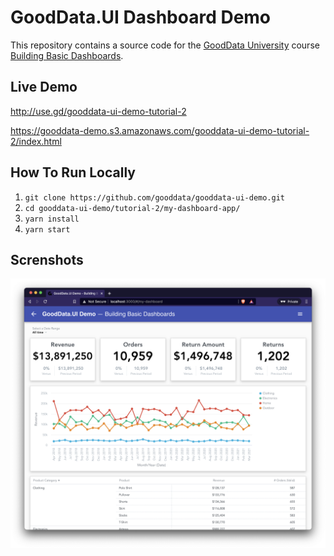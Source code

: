 # GoodData.UI Dashboard Demo

This repository contains a source code for the [GoodData University](https://university.gooddata.com/) course [Building Basic Dashboards](https://university.gooddata.com/gdui-demo-building-basic-dashboards).

## Live Demo

http://use.gd/gooddata-ui-demo-tutorial-2

https://gooddata-demo.s3.amazonaws.com/gooddata-ui-demo-tutorial-2/index.html

## How To Run Locally

1. `git clone https://github.com/gooddata/gooddata-ui-demo.git`
1. `cd gooddata-ui-demo/tutorial-2/my-dashboard-app/`
1. `yarn install`
1. `yarn start`

## Screnshots

![](tutorial-2/my-dashboard-app/public/my-dashboard.png)
